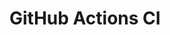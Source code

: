 # GitHub Actions CI





























































































































































































































































































































































































































































































































































